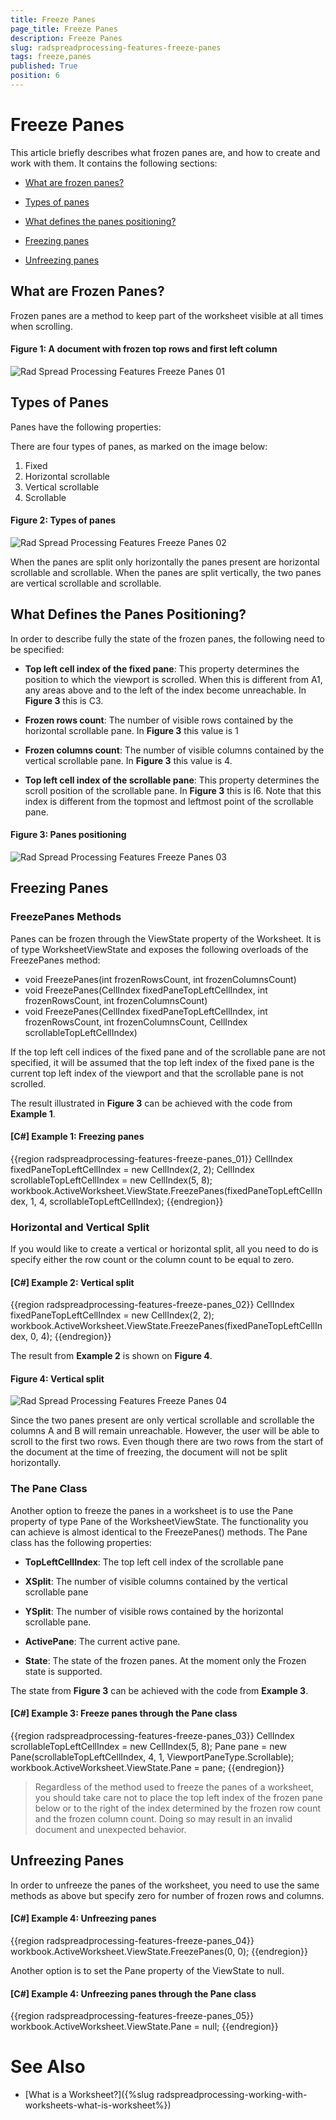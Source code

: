 ```yaml
---
title: Freeze Panes
page_title: Freeze Panes
description: Freeze Panes
slug: radspreadprocessing-features-freeze-panes
tags: freeze,panes
published: True
position: 6
---
```


# Freeze Panes



This article briefly describes what frozen panes are, and how to create and work with them.  It contains the following sections:

* [What are frozen panes?](#what-are-frozen-panes)

* [Types of panes](#types-of-panes)

* [What defines the panes positioning?](#what-defines-the-panes-positioning)

* [Freezing panes](#freezing-panes)

* [Unfreezing panes](#unfreezing-panes)


## What are Frozen Panes?

Frozen panes are a method to keep part of the worksheet visible at all times when scrolling. 
   
#### Figure 1: A document with frozen top rows and first left column
![Rad Spread Processing Features Freeze Panes 01](images/RadSpreadProcessing_Features_Freeze_Panes_01.png)

## Types of Panes

Panes have the following properties:
        

There are four types of panes, as marked on the image below:

1.	Fixed
2.	Horizontal scrollable
3.	Vertical scrollable
4.	Scrollable

#### Figure 2: Types of panes
![Rad Spread Processing Features Freeze Panes 02](images/RadSpreadProcessing_Features_Freeze_Panes_02.png)             

When the panes are split only horizontally the panes present are horizontal scrollable and scrollable. When the panes are split vertically, the two panes are vertical scrollable and scrollable.

## What Defines the Panes Positioning?

In order to describe fully the state of the frozen panes, the following need to be specified:

* __Top left cell index of the fixed pane__: This property determines the position to which the viewport is scrolled. When this is different from A1, any areas above and to the left of the index become unreachable. In __Figure 3__ this is C3.

* __Frozen rows count__: The number of visible rows contained by the horizontal scrollable pane. In __Figure 3__ this value is 1

* __Frozen columns count__: The number of visible columns contained by the vertical scrollable pane. In __Figure 3__ this value is 4.

* __Top left cell index of the scrollable pane__: This property determines the scroll position of the scrollable pane. In __Figure 3__ this is I6. Note that this index is different from the topmost and leftmost point of the scrollable pane.

#### Figure 3: Panes positioning
![Rad Spread Processing Features Freeze Panes 03](images/RadSpreadProcessing_Features_Freeze_Panes_03.png) 
    

## Freezing Panes
### FreezePanes Methods

Panes can be frozen through the ViewState property of the Worksheet. It is of type WorksheetViewState and exposes the following overloads of the FreezePanes method:

* void FreezePanes(int frozenRowsCount, int frozenColumnsCount)
* void FreezePanes(CellIndex fixedPaneTopLeftCellIndex, int frozenRowsCount, int frozenColumnsCount)
* void FreezePanes(CellIndex fixedPaneTopLeftCellIndex, int frozenRowsCount, int frozenColumnsCount, CellIndex scrollableTopLeftCellIndex)

If the top left cell indices of the fixed pane and of the scrollable pane are not specified, it will be assumed that the top left index of the fixed pane is the current top left index of the viewport and that the scrollable pane is not scrolled.

The result illustrated in __Figure 3__ can be achieved with the code from __Example 1__.

#### __[C#] Example 1: Freezing panes__
{{region radspreadprocessing-features-freeze-panes_01}}
    CellIndex fixedPaneTopLeftCellIndex = new CellIndex(2, 2);
	CellIndex scrollableTopLeftCellIndex = new CellIndex(5, 8);
	workbook.ActiveWorksheet.ViewState.FreezePanes(fixedPaneTopLeftCellIndex, 1, 4, scrollableTopLeftCellIndex);
{{endregion}}

### Horizontal and Vertical Split

If you would like to create a vertical or horizontal split, all you need to do is specify either the row count or the column count to be equal to zero.

#### __[C#] Example 2: Vertical split__
{{region radspreadprocessing-features-freeze-panes_02}}
	CellIndex fixedPaneTopLeftCellIndex = new CellIndex(2, 2);
	workbook.ActiveWorksheet.ViewState.FreezePanes(fixedPaneTopLeftCellIndex, 0, 4);
{{endregion}}

The result from __Example 2__ is shown on __Figure 4__.

#### Figure 4: Vertical split
![Rad Spread Processing Features Freeze Panes 04](images/RadSpreadProcessing_Features_Freeze_Panes_04.png) 

Since the two panes present are only vertical scrollable and scrollable the columns A and B will remain unreachable. However, the user will be able to scroll to the first two rows. Even though there are two rows from the start of the document at the time of freezing, the document will not be split horizontally.

### The Pane Class

Another option to freeze the panes in a worksheet is to use the Pane property of type Pane of the WorksheetViewState. The functionality you can achieve is almost identical to the FreezePanes() methods. The Pane class has the following properties:

* __TopLeftCellIndex__: The top left cell index of the scrollable pane

* __XSplit__: The number of visible columns contained by the vertical scrollable pane

* __YSplit__: The number of visible rows contained by the horizontal scrollable pane.

* __ActivePane__: The current active pane.

* __State__: The state of the frozen panes. At the moment only the Frozen state is supported.

The state from __Figure 3__ can be achieved with the code from __Example 3__.


#### __[C#] Example 3: Freeze panes through the Pane class__
{{region radspreadprocessing-features-freeze-panes_03}}
	CellIndex scrollableTopLeftCellIndex = new CellIndex(5, 8);
	Pane pane = new Pane(scrollableTopLeftCellIndex, 4, 1, ViewportPaneType.Scrollable);
	workbook.ActiveWorksheet.ViewState.Pane = pane;
{{endregion}}

> Regardless of the method used to freeze the panes of a worksheet, you should take care not to place the top left index of the frozen pane below or to the right of the index determined by the frozen row count and the frozen column count. Doing so may result in an invalid document and unexpected behavior.

## Unfreezing Panes

In order to unfreeze the panes of the worksheet, you need to use the same methods as above but specify zero for number of frozen rows and columns.


#### __[C#] Example 4: Unfreezing panes__
{{region radspreadprocessing-features-freeze-panes_04}}
	workbook.ActiveWorksheet.ViewState.FreezePanes(0, 0);
{{endregion}}

Another option is to set the Pane property of the ViewState to null.

#### __[C#] Example 4: Unfreezing panes through the Pane class__
{{region radspreadprocessing-features-freeze-panes_05}}
	workbook.ActiveWorksheet.ViewState.Pane = null;
{{endregion}}

# See Also

 * [What is a Worksheet?]({%slug radspreadprocessing-working-with-worksheets-what-is-worksheet%})